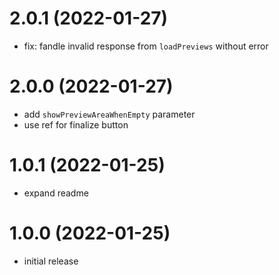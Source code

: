 # 2.0.1 (2022-01-27)

- fix: fandle invalid response from `loadPreviews` without error

# 2.0.0 (2022-01-27)

- add `showPreviewAreaWhenEmpty` parameter
- use ref for finalize button

# 1.0.1 (2022-01-25)

- expand readme

# 1.0.0 (2022-01-25)

- initial release
